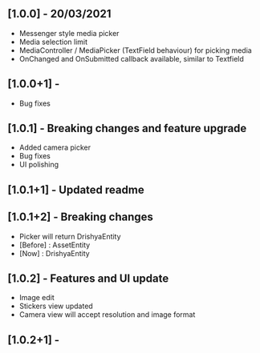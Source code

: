 ## [1.0.0] - 20/03/2021

* Messenger style media picker 
* Media selection limit
* MediaController / MediaPicker (TextField behaviour) for picking media    
* OnChanged and OnSubmitted callback available, similar to Textfield

## [1.0.0+1] -

* Bug fixes

## [1.0.1] - Breaking changes and feature upgrade

* Added camera picker
* Bug fixes
* UI polishing

## [1.0.1+1] - Updated readme

## [1.0.1+2] - Breaking changes 

* Picker will return DrishyaEntity
* [Before] : AssetEntity
* [Now]    : DrishyaEntity

## [1.0.2] - Features and UI update

* Image edit
* Stickers view updated
* Camera view will accept resolution and image format

## [1.0.2+1] - 

